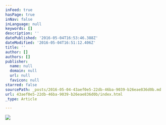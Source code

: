 ```yaml
---
inFeed: true
hasPage: true
inNav: false
inLanguage: null
keywords: []
description: ''
datePublished: '2016-05-04T16:53:46.388Z'
dateModified: '2016-05-04T16:51:12.406Z'
title: ''
author: []
authors: []
publisher:
  name: null
  domain: null
  url: null
  favicon: null
starred: false
sourcePath: _posts/2016-05-04-43aef0e5-22db-46ba-9039-b26eae836d0b.md
url: 43aef0e5-22db-46ba-9039-b26eae836d0b/index.html
_type: Article

---
```

![](https://the-grid-user-content.s3-us-west-2.amazonaws.com/d157f08f-8e82-4ff3-bfab-04e24e57e69d.jpg)